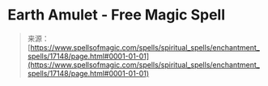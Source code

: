 <!--yml
category: 未分类
date: 2024-06-12 18:58:03
-->

# Earth Amulet - Free Magic Spell

> 来源：[https://www.spellsofmagic.com/spells/spiritual_spells/enchantment_spells/17148/page.html#0001-01-01](https://www.spellsofmagic.com/spells/spiritual_spells/enchantment_spells/17148/page.html#0001-01-01)